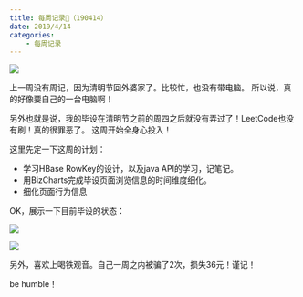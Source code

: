 ```yaml
---
title: 每周记录📝（190414）
date: 2019/4/14
categories:
    - 每周记录
---
```

![](https://wx4.sinaimg.cn/mw1024/6a49516fly1g21zk7ocndj22482tq7wh.jpg)

上一周没有周记，因为清明节回外婆家了。比较忙，也没有带电脑。
所以说，真的好像要自己的一台电脑啊！

另外也就是说，我的毕设在清明节之前的周四之后就没有弄过了！LeetCode也没有刷！真的很罪恶了。
这周开始全身心投入！

这里先定一下这周的计划：

* 学习HBase RowKey的设计，以及java API的学习，记笔记。
* 用BizCharts完成毕设页面浏览信息的时间维度细化。
* 细化页面行为信息

OK，展示一下目前毕设的状态：

![](https://wx4.sinaimg.cn/mw1024/6a49516fly1g2207nk3atj21gn0u0tjq.jpg)

![](https://wx2.sinaimg.cn/mw1024/6a49516fly1g2207nmb18j21gn0u0kcv.jpg)

另外，喜欢上喝铁观音。自己一周之内被骗了2次，损失36元！谨记！

be humble！